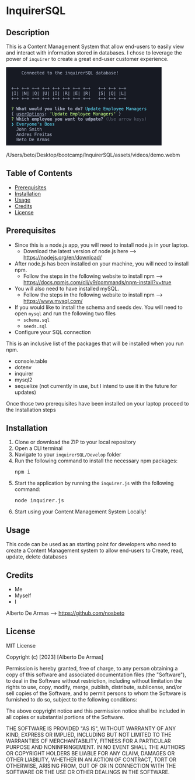 # InquirerSQL

## Description
This is a Content Management System that allow end-users to easily view and interact with information stored in databases. I chose to leverage the power of <code>inquirer</code> to create a great end-user customer experience.

![Screenshot](./assets/images/screenshot1.png)

/Users/beto/Desktop/bootcamp/InquirerSQL/assets/videos/demo.webm

## Table of Contents
- [Prerequisites](#prerequisites)
- [Installation](#installation)
- [Usage](#usage)
- [Credits](#credits)
- [License](#license)

## Prerequisites
* Since this is a node.js app, you will need to install node.js in your laptop.  
    * Download the latest version of node.js here --> https://nodejs.org/en/download/  
* After node.js has been installed on your machine, you will need to install npm.  
    * Follow the steps in the following website to install npm --> https://docs.npmjs.com/cli/v9/commands/npm-install?v=true  
* You will also need to have installed mySQL. 
    * Follow the steps in the following website to install npm --> https://www.mysql.com/
* If you would like to install the schema and seeds dev. You will need to open <code>mysql</code> and run the following two files
    * <code>schema.sql</code>
    * <code>seeds.sql</code> 
* Configure your SQL connection 

This is an inclusive list of the packages that will be installed when you run npm.
* console.table
* dotenv
* inquirer
* mysql2
* sequelize (not currently in use, but I intend to use it in the future for updates)

Once those two prerequisites have been installed on your laptop proceed to the Installation steps

## Installation
1) Clone or download the ZIP to your local repository
2) Open a CLI terminal
3) Navigate to your <code>inquirerSQL/Develop</code> folder 
4) Run the following command to install the necessary npm packages:
    <pre>npm i</pre>
4) Start the application by running the <code>inquirer.js</code> with the following command:
    <pre>node inquirer.js</pre>
6) Start using your Content Management System Locally!

## Usage 
This code can be used as an starting point for developers who need to create a Content Management system to allow end-users to Create, read, update, delete databases

## Credits
* Me
* Myself
* I

Alberto De Armas --> https://github.com/nosbeto

## License

MIT License

Copyright (c) [2023] [Alberto De Armas]

Permission is hereby granted, free of charge, to any person obtaining a copy
of this software and associated documentation files (the "Software"), to deal
in the Software without restriction, including without limitation the rights
to use, copy, modify, merge, publish, distribute, sublicense, and/or sell
copies of the Software, and to permit persons to whom the Software is
furnished to do so, subject to the following conditions:

The above copyright notice and this permission notice shall be included in all
copies or substantial portions of the Software.

THE SOFTWARE IS PROVIDED "AS IS", WITHOUT WARRANTY OF ANY KIND, EXPRESS OR
IMPLIED, INCLUDING BUT NOT LIMITED TO THE WARRANTIES OF MERCHANTABILITY,
FITNESS FOR A PARTICULAR PURPOSE AND NONINFRINGEMENT. IN NO EVENT SHALL THE
AUTHORS OR COPYRIGHT HOLDERS BE LIABLE FOR ANY CLAIM, DAMAGES OR OTHER
LIABILITY, WHETHER IN AN ACTION OF CONTRACT, TORT OR OTHERWISE, ARISING FROM,
OUT OF OR IN CONNECTION WITH THE SOFTWARE OR THE USE OR OTHER DEALINGS IN THE
SOFTWARE.
